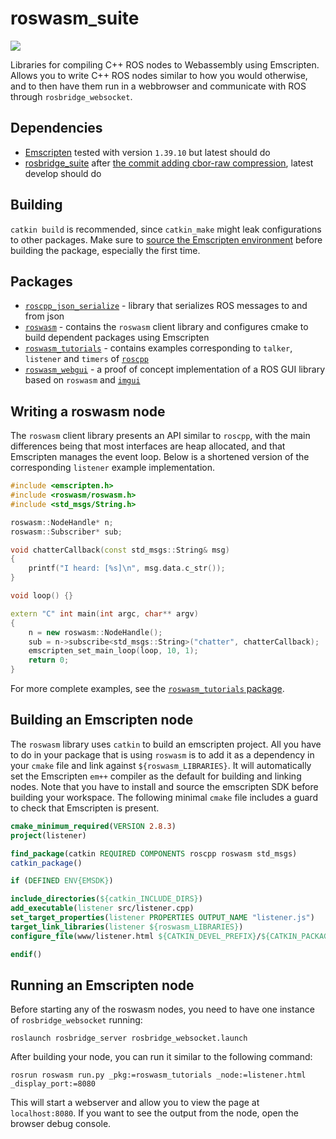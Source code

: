 # roswasm_suite
![](https://github.com/nilsbore/roswasm_suite/workflows/CI/badge.svg)

Libraries for compiling C++ ROS nodes to Webassembly using Emscripten. Allows you to write C++ ROS nodes similar to how you would otherwise, and to then have them run in a webbrowser and communicate with ROS through `rosbridge_websocket`.

## Dependencies

* [Emscripten](https://emscripten.org/docs/getting_started/downloads.html) tested with version `1.39.10` but latest should do
* [rosbridge_suite](https://github.com/RobotWebTools/rosbridge_suite) after [the commit adding cbor-raw compression](https://github.com/RobotWebTools/rosbridge_suite/commit/dc7fcb282d1326d573abe83579cc7d989ae71739), latest develop should do

## Building

`catkin build` is recommended, since `catkin_make` might leak configurations to other packages.
Make sure to [source the Emscripten environment](https://emscripten.org/docs/getting_started/downloads.html#installation-instructions)
before building the package, especially the first time.

## Packages

* [`roscpp_json_serialize`](https://github.com/nilsbore/roswasm_suite/tree/master/roscpp_json_serialize) - library that serializes ROS messages to and from json
* [`roswasm`](https://github.com/nilsbore/roswasm_suite/tree/master/roswasm) - contains the `roswasm` client library and configures cmake to build dependent packages using Emscripten
* [`roswasm_tutorials`](https://github.com/nilsbore/roswasm_suite/tree/master/roswasm_tutorials) - contains examples corresponding to `talker`, `listener` and `timers` of [`roscpp`](https://github.com/ros/ros_tutorials/tree/noetic-devel/roscpp_tutorials)
* [`roswasm_webgui`](https://github.com/nilsbore/roswasm_suite/tree/master/roswasm_webgui) - a proof of concept implementation of a ROS GUI library based on `roswasm` and [`imgui`](https://github.com/ocornut/imgui)

## Writing a roswasm node

The `roswasm` client library presents an API similar to `roscpp`, with the
main differences being that most interfaces are heap allocated, and that Emscripten
manages the event loop. Below is a shortened version of the corresponding
`listener` example implementation.

```cpp
#include <emscripten.h>
#include <roswasm/roswasm.h>
#include <std_msgs/String.h>

roswasm::NodeHandle* n;
roswasm::Subscriber* sub;

void chatterCallback(const std_msgs::String& msg)
{
    printf("I heard: [%s]\n", msg.data.c_str());
}

void loop() {}

extern "C" int main(int argc, char** argv)
{
    n = new roswasm::NodeHandle();
    sub = n->subscribe<std_msgs::String>("chatter", chatterCallback);
    emscripten_set_main_loop(loop, 10, 1);
    return 0;
}

```
For more complete examples, see the [`roswasm_tutorials` package](https://github.com/nilsbore/roswasm_suite/tree/master/roswasm_tutorials).

## Building an Emscripten node

The `roswasm` library uses `catkin` to build an emscripten project.
All you have to do in your package that is using `roswasm` is to add
it as a dependency in your `cmake` file and link against
`${roswasm_LIBRARIES}`. It will automatically set the Emscripten
`em++` compiler as the default for building and linking nodes.
Note that you have to install and source the emscripten SDK before
building your workspace. The following minimal `cmake` file includes
a guard to check that Emscripten is present.
```cmake
cmake_minimum_required(VERSION 2.8.3)
project(listener)

find_package(catkin REQUIRED COMPONENTS roscpp roswasm std_msgs)
catkin_package()

if (DEFINED ENV{EMSDK})

include_directories(${catkin_INCLUDE_DIRS})
add_executable(listener src/listener.cpp)
set_target_properties(listener PROPERTIES OUTPUT_NAME "listener.js")
target_link_libraries(listener ${roswasm_LIBRARIES})
configure_file(www/listener.html ${CATKIN_DEVEL_PREFIX}/${CATKIN_PACKAGE_BIN_DESTINATION}/listener.html COPYONLY)

endif()
```

## Running an Emscripten node

Before starting any of the roswasm nodes, you need to have one instance of `rosbridge_websocket` running:
```
roslaunch rosbridge_server rosbridge_websocket.launch
```
After building your node, you can run it similar to the following command:
```
rosrun roswasm run.py _pkg:=roswasm_tutorials _node:=listener.html _display_port:=8080
```
This will start a webserver and allow you to view the page at `localhost:8080`.
If you want to see the output from the node, open the browser debug console.

